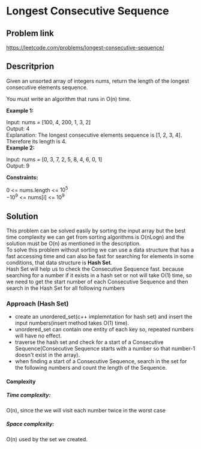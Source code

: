# **Longest Consecutive Sequence**
## **Problem link**
https://leetcode.com/problems/longest-consecutive-sequence/<br>

## **Descritprion**
Given an unsorted array of integers nums, return the length of the longest consecutive elements sequence.<br>

You must write an algorithm that runs in O(n) time.<br>

 

**Example 1:**<br>

Input: nums = [100, 4, 200, 1, 3, 2]<br>
Output: 4<br>
Explanation: The longest consecutive elements sequence is [1, 2, 3, 4]. Therefore its length is 4.<br>
**Example 2:**<br>

Input: nums = [0, 3, 7, 2, 5, 8, 4, 6, 0, 1]<br>
Output: 9<br>
 

**Constraints:**<br>

0 <= nums.length <= $10^{5}$<br>
$-10^{9}$ <= nums[i] <= $10^{9}$<br>

## **Solution**
This problem can be solved easily by sorting the input array but the best time complexity we can get from sorting algorithms is O(nLogn) and the solution must be O(n) as mentioned in the description.<br>
To solve this problem without sorting we can use a data structure that has a fast accessing time and can also be fast for searching for elements in some conditions, that data structure is **Hash Set**.<br>
Hash Set will help us to check the Consecutive Sequence fast. because searching for a number if it exists in a hash set or not will take O(1) time, so we need to get the start number of each Consecutive Sequence and then search  in the Hash Set for all following numbers<br>

### Approach (Hash Set)
- create an unordered_set(c++ implemntation for hash set) and insert the input numbers(insert method takes O(1) time).
- unordered_set can contain one entity of each key so, repeated numbers will have no effect.
- traverse the hash set and check for a start of a Consecutive Sequence(Consecutive Sequence starts with a number so that number-1 doesn't exist in the array).
- when finding a start of a Consecutive Sequence, search in the set for the following numbers and count the length of the Sequence.

#### **Complexity**
##### **Time complexity:**<br>
O(n), since the we will visit each number twice in the worst case<br>

##### **Space complexity:**
O(n) used by the set we created.<br>
